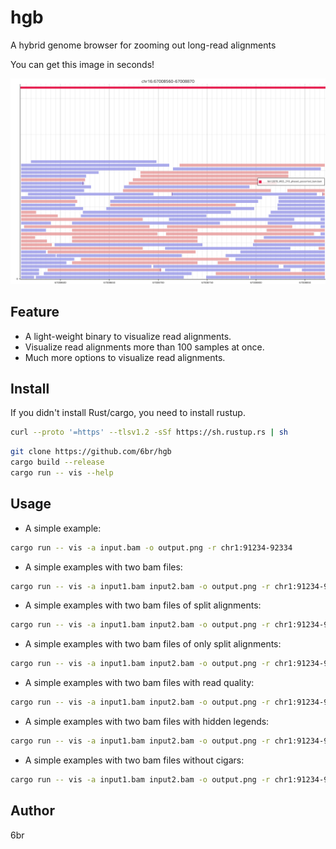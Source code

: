 # hgb

A hybrid genome browser for zooming out long-read alignments

You can get this image in seconds!

![alignments](fig/alignments.png)

## Feature

* A light-weight binary to visualize read alignments.
* Visualize read alignments more than 100 samples at once.
* Much more options to visualize read alignments.

## Install

If you didn't install Rust/cargo, you need to install rustup.

```bash
curl --proto '=https' --tlsv1.2 -sSf https://sh.rustup.rs | sh
```

```bash
git clone https://github.com/6br/hgb
cargo build --release
cargo run -- vis --help
```

## Usage

* A simple example:

```bash
cargo run -- vis -a input.bam -o output.png -r chr1:91234-92334
```

* A simple examples with two bam files:

```bash
cargo run -- vis -a input1.bam input2.bam -o output.png -r chr1:91234-92334
```

* A simple examples with two bam files of split alignments:

```bash
cargo run -- vis -a input1.bam input2.bam -o output.png -r chr1:91234-92334 -s
```

* A simple examples with two bam files of only split alignments:

```bash
cargo run -- vis -a input1.bam input2.bam -o output.png -r chr1:91234-92334 -p -s -u
```

* A simple examples with two bam files with read quality:

```bash
cargo run -- vis -a input1.bam input2.bam -o output.png -r chr1:91234-92334 -q
```

* A simple examples with two bam files with hidden legends:

```bash
cargo run -- vis -a input1.bam input2.bam -o output.png -r chr1:91234-92334 -l
```

* A simple examples with two bam files without cigars:

```bash
cargo run -- vis -a input1.bam input2.bam -o output.png -r chr1:91234-92334 -n -I
```

## Author

6br
